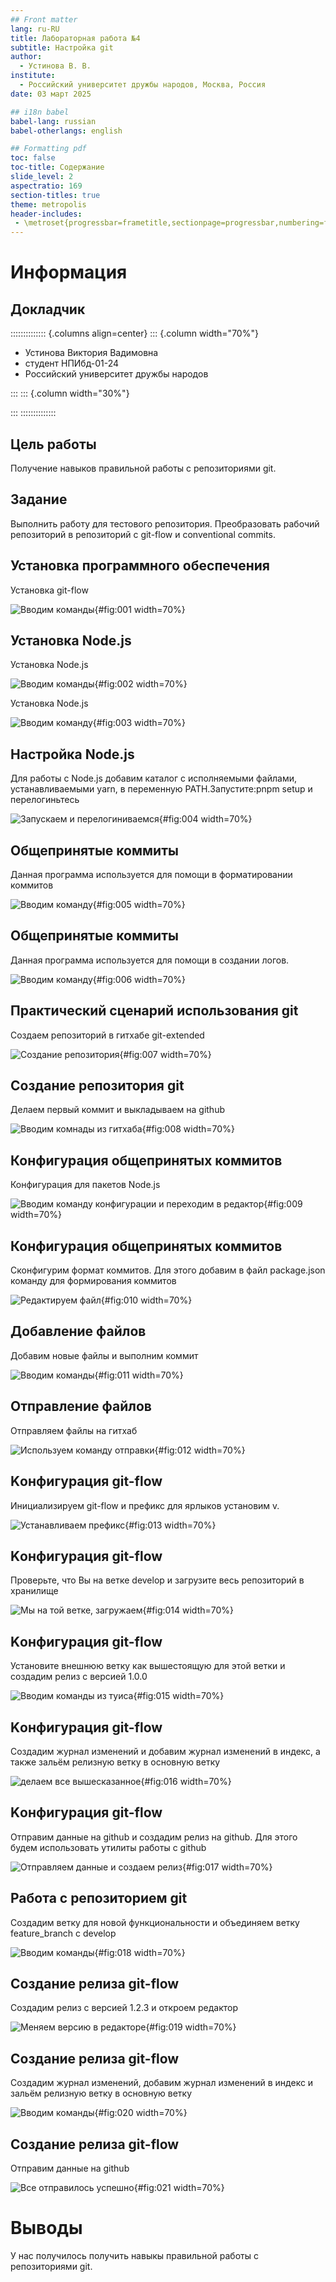 ```yaml
---
## Front matter
lang: ru-RU
title: Лабораторная работа №4
subtitle: Настройка git
author:
  - Устинова В. В.
institute:
  - Российский университет дружбы народов, Москва, Россия
date: 03 март 2025

## i18n babel
babel-lang: russian
babel-otherlangs: english

## Formatting pdf
toc: false
toc-title: Содержание
slide_level: 2
aspectratio: 169
section-titles: true
theme: metropolis
header-includes:
 - \metroset{progressbar=frametitle,sectionpage=progressbar,numbering=fraction}
---
```


# Информация

## Докладчик

:::::::::::::: {.columns align=center}
::: {.column width="70%"}

  * Устинова Виктория Вадимовна
  * студент НПИбд-01-24
  * Российский университет дружбы народов

:::
::: {.column width="30%"}

:::
::::::::::::::

## Цель работы

Получение навыков правильной работы с репозиториями git.

## Задание

Выполнить работу для тестового репозитория.
Преобразовать рабочий репозиторий в репозиторий с git-flow и conventional commits.

## Установка программного обеспечения

Установка git-flow

![Вводим команды](image/1.jpg){#fig:001 width=70%}

## Установка Node.js

Установка Node.js 

![Вводим команды](image/2.jpg){#fig:002 width=70%}

Установка Node.js

![Вводим команду](image/3.jpg){#fig:003 width=70%}

## Настройка Node.js

Для работы с Node.js добавим каталог с исполняемыми файлами, устанавливаемыми yarn, в переменную PATH.Запустите:pnpm setup и перелогиньтесь

![Запускаем и перелогиниваемся](image/4.jpg){#fig:004 width=70%}

## Общепринятые коммиты

Данная программа используется для помощи в форматировании коммитов

![Вводим команду](image/5.jpg){#fig:005 width=70%}

## Общепринятые коммиты

Данная программа используется для помощи в создании логов.

![Вводим команду](image/6.jpg){#fig:006 width=70%}

## Практический сценарий использования git

Создаем репозиторий в гитхабе git-extended

![Создание репозитория](image/7.jpg){#fig:007 width=70%}

## Создание репозитория git

Делаем первый коммит и выкладываем на github 

![Вводим комнады из гитхаба](image/8.jpg){#fig:008 width=70%}

## Конфигурация общепринятых коммитов

Конфигурация для пакетов Node.js

![Вводим команду конфигурации и переходим в редактор](image/9.jpg){#fig:009 width=70%}

## Конфигурация общепринятых коммитов

Сконфигурим формат коммитов. Для этого добавим в файл package.json команду для формирования коммитов 

![Редактируем файл](image/10.jpg){#fig:010 width=70%}

## Добавление файлов

Добавим новые файлы и выполним коммит

![Вводим команды](image/11.jpg){#fig:011 width=70%}

## Отправление файлов

Отправляем файлы на гитхаб

![Используем команду отправки](image/12.jpg){#fig:012 width=70%}

## Kонфигурация git-flow

Инициализируем git-flow и префикс для ярлыков установим v.

![Устанавливаем префикс](image/13.jpg){#fig:013 width=70%}

## Kонфигурация git-flow

Проверьте, что Вы на ветке develop и загрузите весь репозиторий в хранилище

![Мы на той ветке, загружаем](image/14.jpg){#fig:014 width=70%}

## Kонфигурация git-flow

Установите внешнюю ветку как вышестоящую для этой ветки и создадим релиз с версией 1.0.0

![Вводим команды из туиса](image/15.jpg){#fig:015 width=70%}

## Kонфигурация git-flow

Создадим журнал изменений и добавим журнал изменений в индекс, а также зальём релизную ветку в основную ветку

![делаем все вышесказанное](image/16.jpg){#fig:016 width=70%}

## Kонфигурация git-flow

Отправим данные на github и создадим релиз на github. Для этого будем использовать утилиты работы с github 

![Отправляем данные и создаем релиз](image/17.jpg){#fig:017 width=70%}

## Работа с репозиторием git

Создадим ветку для новой функциональности и объединяем ветку feature_branch c develop

![Вводим команды](image/18.jpg){#fig:018 width=70%}

## Создание релиза git-flow

Coздадим релиз с версией 1.2.3 и откроем редактор

![Меняем версию в редакторе](image/19.jpg){#fig:019 width=70%}

## Создание релиза git-flow

Создадим журнал изменений, добавим журнал изменений в индекс и зальём релизную ветку в основную ветку

![Вводим команды](image/20.jpg){#fig:020 width=70%}

## Создание релиза git-flow

Отправим данные на github 

![Все отправилось успешно](image/21.jpg){#fig:021 width=70%}

# Выводы

У нас получилось получить навыкы правильной работы с репозиториями git.


